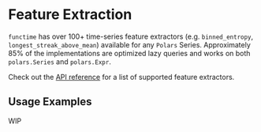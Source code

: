 # Feature Extraction

`functime` has over 100+ time-series feature extractors (e.g. `binned_entropy`, `longest_streak_above_mean`) available for any `Polars` Series. Approximately 85% of the implementations are optimized lazy queries and works on both `polars.Series` and `polars.Expr`.

Check out the [API reference](ref/feature-extraction.md) for a list of supported feature extractors.

## Usage Examples
WIP
